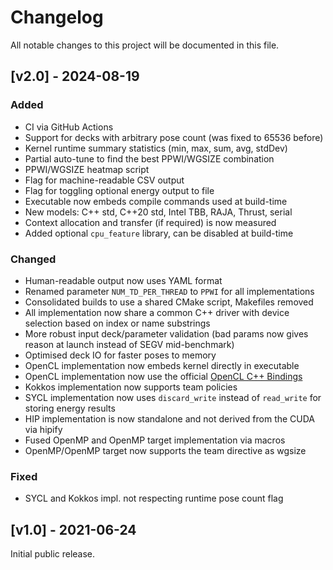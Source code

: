 # Changelog
All notable changes to this project will be documented in this file.

## [v2.0] - 2024-08-19

### Added
- CI via GitHub Actions
- Support for decks with arbitrary pose count (was fixed to 65536 before)
- Kernel runtime summary statistics (min, max, sum, avg, stdDev)
- Partial auto-tune to find the best PPWI/WGSIZE combination
- PPWI/WGSIZE heatmap script 
- Flag for machine-readable CSV output
- Flag for toggling optional energy output to file
- Executable now embeds compile commands used at build-time
- New models: C++ std, C++20 std, Intel TBB, RAJA, Thrust, serial
- Context allocation and transfer (if required) is now measured
- Added optional `cpu_feature` library, can be disabled at build-time

### Changed
- Human-readable output now uses YAML format
- Renamed parameter `NUM_TD_PER_THREAD` to `PPWI` for all implementations
- Consolidated builds to use a shared CMake script, Makefiles removed
- All implementation now share a common C++ driver with device selection based on index or name substrings
- More robust input deck/parameter validation (bad params now gives reason at launch instead of SEGV mid-benchmark)
- Optimised deck IO for faster poses to memory
- OpenCL implementation now embeds kernel directly in executable
- OpenCL implementation now use the official [OpenCL C++ Bindings](https://github.khronos.org/OpenCL-CLHPP/)
- Kokkos implementation now supports team policies
- SYCL implementation now uses `discard_write` instead of `read_write` for storing energy results
- HIP implementation is now standalone and not derived from the CUDA via hipify
- Fused OpenMP and OpenMP target implementation via macros
- OpenMP/OpenMP target now supports the team directive as wgsize


### Fixed
- SYCL and Kokkos impl. not respecting runtime pose count flag

## [v1.0] - 2021-06-24

Initial public release.
